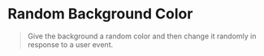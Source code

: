 # Random Background Color

> Give the background a random color and then change it randomly in response to a user event.

